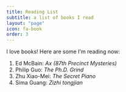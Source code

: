 ```yaml
---
title: Reading List
subtitle: a list of books I read
layout: "page"
icon: fa-book
order: 3
---
```


I love books! Here are some I'm reading now:

1. Ed McBain: *Ax (87th Precinct Mysteries)*
2. Philip Guo: *The Ph.D. Grind*
3. Zhu Xiao-Mei: *The Secret Piano*
4. Sima Guang: *Zizhi tongjian*
